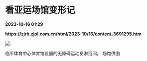 # 看亚运场馆变形记

**2023-10-16 01:29**

**https://zjrb.zjol.com.cn/html/2023-10/16/content_3691295.htm**

![](https://zjrb.zjol.com.cn/images/2023-10/16/zjrb2023101600003v01b009.jpg)

临平体育中心体育馆设置的无障碍运动员淋浴间。 场馆供图